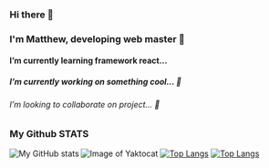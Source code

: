 ### Hi there 👋
### I'm Matthew, developing web master 🌱
#### I’m currently learning framework react... 
##### I’m currently working on something cool... 🔭
###### I’m looking to collaborate on project... 👯
<!--
**Matteo921/Matteo921** is a ✨ _special_ ✨ repository because its `README.md` (this file) appears on your GitHub profile.

Here are some ideas to get you started:

- 🔭 I’m currently working on something cool... 
- 🌱 I’m currently learning framework react...
- 👯 I’m looking to collaborate on project...
- 🤔 I’m looking for help with ...
- 💬 Ask me about ...
- 📫 How to reach me: ...
- 😄 Pronouns: ...
- ⚡ Fun fact: ...
--> 
### My Github STATS
![Image of Yaktocat](https://octodex.github.com/images/yaktocat.png)
<a href="https://github.com/anuraghazra/github-readme-stats">
 <img align="left" alt="My GitHub stats" src="https://github-readme-stats.vercel.app/api?username=Matteo921&count_private=true" />
 [![Top Langs](https://github-readme-stats.vercel.app/api/top-langs/?username=anuraghazra&exclude_repo=shop-readme-stats,anuraghazra.github.io)](https://github.com/anuraghazra/github-readme-stats)
 [![Top Langs](https://github-readme-stats.vercel.app/api/top-langs/?username=anuraghazra&langs_count=10)](https://github.com/anuraghazra/github-readme-stats)
</a>
